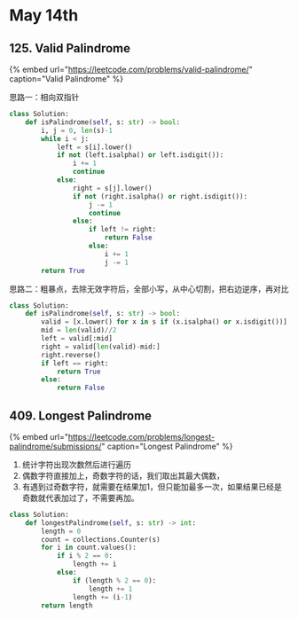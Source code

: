 # May 14th

## 125. Valid Palindrome

{% embed url="https://leetcode.com/problems/valid-palindrome/" caption="Valid Palindrome" %}

思路一：相向双指针

```python
class Solution:
    def isPalindrome(self, s: str) -> bool:
        i, j = 0, len(s)-1
        while i < j:
            left = s[i].lower()
            if not (left.isalpha() or left.isdigit()):
                i += 1
                continue
            else:
                right = s[j].lower()
                if not (right.isalpha() or right.isdigit()):
                    j -= 1
                    continue
                else:
                    if left != right:
                        return False
                    else:
                        i += 1
                        j -= 1
        return True
```

思路二：粗暴点，去除无效字符后，全部小写，从中心切割，把右边逆序，再对比

```python
class Solution:
    def isPalindrome(self, s: str) -> bool:
        valid = [x.lower() for x in s if (x.isalpha() or x.isdigit())]
        mid = len(valid)//2
        left = valid[:mid]
        right = valid[len(valid)-mid:]
        right.reverse()
        if left == right:
            return True
        else:
            return False
```

## 409. Longest Palindrome

{% embed url="https://leetcode.com/problems/longest-palindrome/submissions/" caption="Longest Palindrome" %}

1. 统计字符出现次数然后进行遍历
2. 偶数字符直接加上，奇数字符的话，我们取出其最大偶数，
3. 有遇到过奇数字符，就需要在结果加1，但只能加最多一次，如果结果已经是奇数就代表加过了，不需要再加。

```python
class Solution:
    def longestPalindrome(self, s: str) -> int:
        length = 0
        count = collections.Counter(s)
        for i in count.values():
            if i % 2 == 0:
                length += i
            else: 
                if (length % 2 == 0):
                    length += 1
                length += (i-1)
        return length
```



